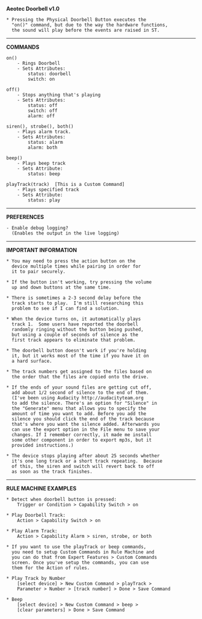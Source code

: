 **Aeotec Doorbell v1.0**

	* Pressing the Physical Doorbell Button executes the
	  "on()" command, but due to the way the hardware functions,
	  the sound will play before the events are raised in ST.

-------------------------------------------------------

**COMMANDS**

	on()
		- Rings Doorbell
		- Sets Attributes:
			status: doorbell
			switch: on			
	
	off()
		- Stops anything that's playing
		- Sets Attributes:
			status: off
			switch: off
			alarm: off
			
	siren(), strobe(), both()
		- Plays alarm track.
		- Sets Attributes:
			status: alarm
			alarm: both
			
	beep()
		- Plays beep track
		- Sets Attribute:
			status: beep
	
	playTrack(track)  [This is a Custom Command]
		- Plays specified track
		- Sets Attribute:
			status: play

-------------------------------------------------------

**PREFERENCES**

	- Enable debug logging?
	  (Enables the output in the live logging)
 
-------------------------------------------------------

**IMPORTANT INFORMATION**

	* You may need to press the action button on the 
	  device multiple times while pairing in order for
	  it to pair securely.

	* If the button isn't working, try pressing the volume
	  up and down buttons at the same time.

	* There is sometimes a 2-3 second delay before the
	  track starts to play.  I'm still researching this
	  problem to see if I can find a solution.
	  
	* When the device turns on, it automatically plays
	  track 1.  Some users have reported the doorbell
	  randomly ringing without the button being pushed,
	  but using a couple of seconds of silence as the
	  first track appears to eliminate that problem.
	  
	* The doorbell button doesn't work if you're holding
	  it, but it works most of the time if you have it on
	  a hard surface.
	  
	* The track numbers get assigned to the files based on
	  the order that the files are copied onto the drive.
	  
	* If the ends of your sound files are getting cut off,
	  add about 1/2 second of silence to the end of them.	  
	  (I've been using Audacity http://audacityteam.org
	  to add the silence. There's an option for "Silence" in
	  the "Generate" menu that allows you to specify the
	  amount of time you want to add. Before you add the
	  silence you should click the end of the track because
	  that's where you want the silence added. Afterwards you
	  can use the export option in the File menu to save your
	  changes. If I remember correctly, it made me install
	  some other component in order to export mp3s, but it
	  provided instructions.)

	* The device stops playing after about 25 seconds whether
	  it's one long track or a short track repeating.  Because
	  of this, the siren and switch will revert back to off
	  as soon as the track finishes.
	  
-------------------------------------------------------

**RULE MACHINE EXAMPLES**

	* Detect when doorbell button is pressed:
		Trigger or Condition > Capability Switch > on

	* Play Doorbell Track:
		Action > Capability Switch > on

	* Play Alarm Track:
		Action > Capability Alarm > siren, strobe, or both

	* If you want to use the playTrack or beep commands,
	  you need to setup Custom Commands in Rule Machine and
	  you can do that from Expert Features > Custom Commands
	  screen. Once you've setup the commands, you can use
	  them for the Action of rules.

	* Play Track by Number
		[select device] > New Custom Command > playTrack >
		Parameter > Number > [track number] > Done > Save Command

	* Beep
		[select device] > New Custom Command > beep >
		[clear parameters] > Done > Save Command

